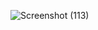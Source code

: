 
![Screenshot (113)](https://github.com/ewong128/underoneroof/assets/93020600/336c1d24-afc6-4351-b425-6f1834fe5547)
